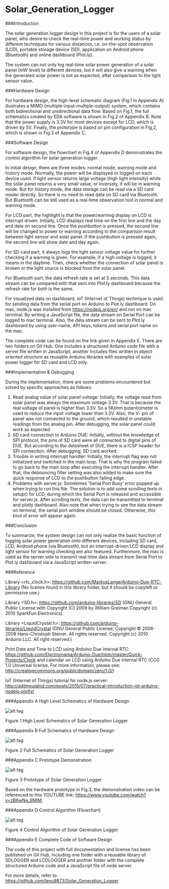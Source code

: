 # Solar_Generation_Logger
###Introduction

The solar generation logger design in this project is for the users of a solar panel, who desire to check the real-time power and working status by different techniques for various distances, i.e. on-the-spot observation (LCD), portable storage device (SD), application on Android phone (Bluetooth) and online dashboard (Plot.ly).

The system can not only log real-time solar power generation of a solar panel (mW level) to different devices, but it will also give a warning when the generated solar power is not as expected, after comparison to the light sensor value.

###Hardware Design

For hardware design, the high-level schematic diagram (Fig.1 in Appendix A) illustrates a MIMO (multiple-input-multiple-output) system, which contains both bidirectional and unidirectional data flow. Based on Fig.1, the full schematics created by EDA software is shown in Fig.2 of Appendix B.  Note that the power supply is 3.3V for most devices except for LCD, which is driven by 5V. Finally, the prototype is based on pin configuration in Fig,2, which is shown in Fig.3 of Appendix C.

###Software Design

For software design, the flowchart in Fig.4 of Appendix D demonstrates the control algorithm for solar generation logger. 

In initial design, there are three modes: normal mode, warning mode and history mode. Normally, the power will be displayed or logged on each device used. If light sensor returns large voltage (high light intensity) while the solar panel returns a very small value, or inversely, it will be in warning mode. But for history mode, the data storage can be read via a SD card reader directly. So there is no need to read data on SD card via Bluetooth. But Bluetooth can be still used as a real-time observation tool in normal and warning mode.

For LCD part, the highlight is that the power/warning display on LCD is interrupt driven. Initially, LCD displays real time on the first line and the day and date on second line. Once the pushbutton is pressed, the second line will be changed to power or warning according to the comparison result between light sensor and solar panel. If the pushbutton is pressed again, the second line will show date and day again.

For SD card part, it always logs the light sensor voltage value for further checking if a warning is given. For example, if a high voltage is logged, it means in the daytime. Then, check whether the connection of solar panel is broken or the light source is blocked from the solar panel.

For Bluetooth part, the data refresh rate is set at 5 seconds. This data stream can be compared with that sent into Plot.ly dashboard because the refresh rate for both is the same.

For visualized data on dashboard, IoT (Internet of Things) technique is used for sending data from the serial port on Arduino to Plot.ly dashboard. On mac, node.js was installed from https://nodejs.org/en/ and run on mac terminal. By writing a JavaScript file, the data stream on Serial Port can be logged to mac terminal. Also, the data stream can be sent to Plot.ly dashboard by using user-name, API keys, tokens and serial port name on the mac. 

The complete code can be found on the link given in Appendix E. There are two folders on Git Hub. One includes a structured Arduino code file with a server file written in JavaScript, another includes files written in object oriented structure as reusable Arduino libraries with examples of solar power logger for SD card and LCD only. 

###Implementation & Debugging

During the implementation, there are some problems encountered but solved by specific approaches as follows:

1.	Read analog value of solar panel voltage: Initially, the voltage read from solar panel was always the maximum voltage 3.3V. That is because the real voltage of panel is higher than 3.3V. So a 5Kohm potentiometer is used to reduce the input voltage lower than 3.3V. Also, the V- pin of panel was not connected to the ground, which resulted in unstable readings from the analog pin. After debugging, the solar panel could work as expected.
2.	SD card connection to Arduino DUE: Initially, without the knowledge of SPI protocol, the pins of SD card were all connected to digital pins of DUE. But according to the datasheet of DUE, there is a ICSP header for SPI connection. After debugging, SD card worked.
3.	Trouble in writing interrupt handler: Initially, the interrupt flag was not initialized and switched in the main loop. That is why the program failed to go back to the main loop after executing the interrupt handler. After that, the debouncing filter setting was also added to make sure the quick response of LCD to the pushbutton falling edge.
4.	Problems with server.js: Sometimes ‘Serial Port Busy’ error popped up when trying to run this file. The solution is to add some scrolling texts in setup() for LCD, during which the Serial Port is released and accessible for server.js. After scrolling texts, the data can be transmitted to terminal and plotly dashboard. Also note that when trying to see the data stream on terminal, the serial port window should be closed. Otherwise, this kind of error will appear again.

###Conclusion

To summarize, the system design can not only realize the basic function of logging solar power generation onto different devices, including SD card, LCD, Android phone (via Bluetooth), but an interrupt-driven LCD display and light sensor for warning checking are also featured. Furthermore, the mac is used as the server side to transmit real-time data stream from Serial Port to Plot.ly dashboard via a JavaScript written server.

###Reference

Library <rtc_clock.h>:     https://github.com/MarkusLange/Arduino-Due-RTC-Library (No license found in this library folder, but it should be copyleft or permissive use.)

Library  <SD.h>:            https://github.com/arduino-libraries/SD 
(GNU General Public License with Copyright (C) 2009 by William Greiman  Copyright (c) 2010 SparkFun Electronics)

Library <LiquidCrystal.h>:  https://github.com/arduino-libraries/LiquidCrystal 
(GNU General Public License, Copyright © 2006-2008 Hans-Christoph Steiner. All rights reserved. Copyright (c) 2010 Arduino LLC. All right reserved.)
 
Print Date and Time to LCD using Arduino Due internal RTC:
https://github.com/Electromania/Arduino-Due/blob/master/Quick-Projects/Clock and calendar on LCD using Arduino Due internal RTC
(CC0 1.0 Universal license. For more information, please see: http://creativecommons.org/publicdomain/zero/1.0/)

IoT (Internet of Things) tutorial for node.js server: http://adilmoujahid.com/posts/2015/07/practical-introduction-iot-arduino-nodejs-plotly/

###Appendix A High Level Schematics of Hardware Design

![alt tag](https://cloud.githubusercontent.com/assets/19504324/15778726/51e1bf16-29db-11e6-9511-540d4ad64f82.png)

Figure 1 High Level Schematics of Solar Generation Logger

###Appendix B Full Schematics of Hardware Design

![alt tag](https://cloud.githubusercontent.com/assets/19504324/15778724/51dd1d76-29db-11e6-92c3-8f4ce0a5ff3d.png)

Figure 2 Full Schematics of Solar Generation Logger

###Appendix C Prototype Demonstration

![alt tag](https://cloud.githubusercontent.com/assets/19504324/15778725/51e0a838-29db-11e6-8b7d-30c50703570c.png)

Figure 3 Prototype of Solar Generation Logger

Based on the hardware prototype in Fig.3, the demonstration video can be referenced to this YOUTUBE link: https://www.youtube.com/watch?v=zB6wNe_9MjM.

###Appendix D Control Algorithm (Flowchart)

![alt tag](https://cloud.githubusercontent.com/assets/19504324/15778745/78f8eafc-29db-11e6-8b56-8aef00872712.png)

Figure 4 Control Algorithm of Solar Generation Logger

###Appendix E Complete Code of Software Design

The code of this project with full documentation and license has been published on Git Hub, including one folder with a reusable library of SDLOGGER and LCDLOGGER and another folder with the complete structured Arduino code and a JavaScript file of node server. 

For more details, refer to: https://github.com/lexu9873/Solar_Generation_Logger

